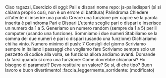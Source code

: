 Ciao ragazzi,
Esercizio di oggi: Pali e dispari
nome repo: js-paliedispari (sì si chiama proprio così, non è un errore di battitura)
Palindroma
Chiedere all’utente di inserire una parola Creare una funzione per capire se la parola inserita è palindroma
Pari e Dispari
L’utente sceglie pari o dispari e inserisce un numero da 1 a 5. Generiamo un numero random (sempre da 1 a 5) per il computer (usando una funzione). Sommiamo i due numeri Stabiliamo se la somma dei due numeri è pari o dispari (usando una funzione) Dichiariamo chi ha vinto.
Numero minimo di push: 7
Consigli del giorno
Scriviamo sempre in italiano i passaggi che vogliamo fare
Scriviamo sempre solo un pezzetto di codice alla volta, se funziona allora andiamo avanti.
Domande da farsi quando si crea una funzione:
Come dovrebbe chiamarsi?
Ho bisogno di parametri?
Devo restituire un valore?
Se sì, di che tipo?
Buon lavoro e buon divertimento! :faccia_leggermente_sorridente: (modificato) 









